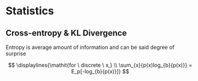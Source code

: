# Statistics

## Cross-entropy & KL Divergence
Entropy is average amount of information and can be said degree of surprise

$$
\displaylines{\mathit{for \ discrete \ x,} \\ 
\sum_{x}{p(x)log_{b}{p(x)}} = E_p[-log_{b}{p(x)}]}
$$
